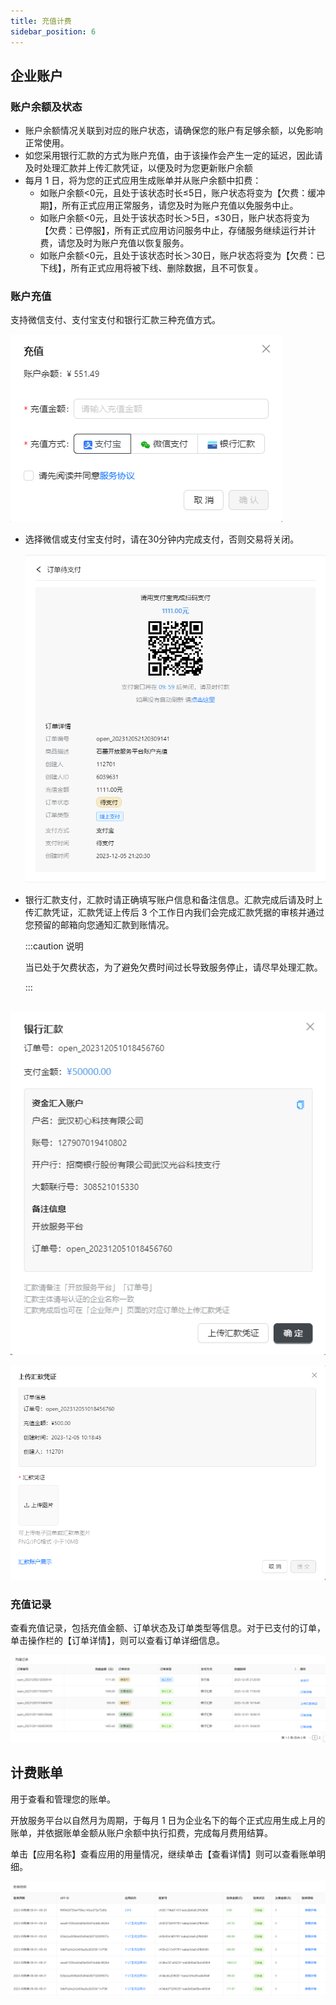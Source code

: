 ```yaml
---
title: 充值计费
sidebar_position: 6
---
```

## 企业账户

### 账户余额及状态

* 账户余额情况关联到对应的账户状态，请确保您的账户有足够余额，以免影响正常使用。
* 如您采用银行汇款的方式为账户充值，由于该操作会产生一定的延迟，因此请及时处理汇款并上传汇款凭证，以便及时为您更新账户余额
* 每月 1 日，将为您的正式应用生成账单并从账户余额中扣费：
    * 如账户余额<0元，且处于该状态时长≤5日，账户状态将变为【欠费：缓冲期】，所有正式应用正常服务，请您及时为账户充值以免服务中止。
    * 如账户余额<0元，且处于该状态时长＞5日，≤30日，账户状态将变为【欠费：已停服】，所有正式应用访问服务中止，存储服务继续运行并计费，请您及时为账户充值以恢复服务。
    * 如账户余额<0元，且处于该状态时长＞30日，账户状态将变为【欠费：已下线】，所有正式应用将被下线、删除数据，且不可恢复。
### 账户充值

支持微信支付、支付宝支付和银行汇款三种充值方式。

![charge1](./../image/charge1.png)

- 选择微信或支付宝支付时，请在30分钟内完成支付，否则交易将关闭。

  ![charge2](./../image/charge2.png)



- 银行汇款支付，汇款时请正确填写账户信息和备注信息。汇款完成后请及时上传汇款凭证，汇款凭证上传后 3 个工作日内我们会完成汇款凭据的审核并通过您预留的邮箱向您通知汇款到账情况。

  :::caution 说明

  当已处于欠费状态，为了避免欠费时间过长导致服务停止，请尽早处理汇款。

  :::

​       ![charge3](./../image/charge3.png)

![charge4](./../image/charge4.png)


### 充值记录

查看充值记录，包括充值金额、订单状态及订单类型等信息。对于已支付的订单，单击操作栏的【订单详情】，则可以查看订单详细信息。

![charge5](./../image/charge5.png)


## 计费账单

用于查看和管理您的账单。

开放服务平台以自然月为周期，于每月 1 日为企业名下的每个正式应用生成上月的账单，并依据账单金额从账户余额中执行扣费，完成每月费用结算。

单击【应用名称】查看应用的用量情况，继续单击【查看详情】则可以查看账单明细。

![charge6](./../image/charge6.png)

